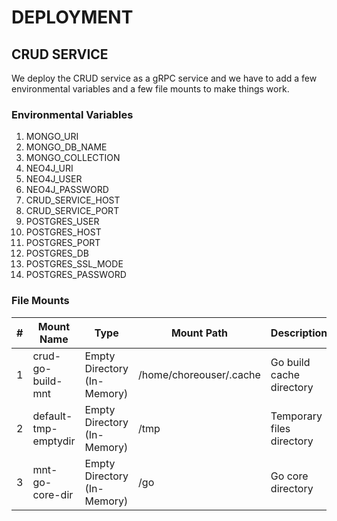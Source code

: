 # DEPLOYMENT

## CRUD SERVICE

We deploy the CRUD service as a gRPC service and we have to add a few environmental variables 
and a few file mounts to make things work. 

### Environmental Variables 

1. MONGO_URI
2. MONGO_DB_NAME
3. MONGO_COLLECTION
4. NEO4J_URI
5. NEO4J_USER
6. NEO4J_PASSWORD
7. CRUD_SERVICE_HOST
8. CRUD_SERVICE_PORT
9. POSTGRES_USER
10. POSTGRES_HOST
11. POSTGRES_PORT
12. POSTGRES_DB
13. POSTGRES_SSL_MODE
14. POSTGRES_PASSWORD

### File Mounts

| # | Mount Name | Type | Mount Path | Description |
|---|------------|------|------------|-------------|
| 1 | crud-go-build-mnt | Empty Directory (In-Memory) | /home/choreouser/.cache | Go build cache directory |
| 2 | default-tmp-emptydir | Empty Directory (In-Memory) | /tmp | Temporary files directory |
| 3 | mnt-go-core-dir | Empty Directory (In-Memory) | /go | Go core directory |